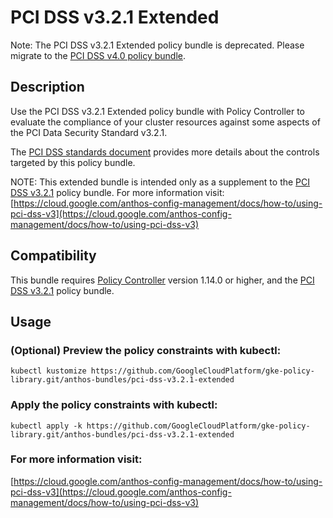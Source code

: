 PCI DSS v3.2.1 Extended
==================================================

Note: The PCI DSS v3.2.1 Extended policy bundle is deprecated. Please migrate to the
[PCI DSS v4.0 policy bundle](https://github.com/GoogleCloudPlatform/gke-policy-library.git/anthos-bundles/pci-dss-v4.0).

## Description

Use the PCI DSS v3.2.1 Extended policy bundle with Policy Controller to evaluate the compliance of your cluster resources against some aspects of the PCI Data Security Standard v3.2.1.

The [PCI DSS standards document](https://www.pcisecuritystandards.org/documents/PCI_DSS_v3-2-1.pdf?agreement=true) provides more details about the controls targeted by this policy bundle.

NOTE: This extended bundle is intended only as a supplement to the [PCI DSS v3.2.1](https://github.com/GoogleCloudPlatform/gke-policy-library.git/bundles/pci-dss-v3.2.1) policy bundle.  For more information visit: [https://cloud.google.com/anthos-config-management/docs/how-to/using-pci-dss-v3](https://cloud.google.com/anthos-config-management/docs/how-to/using-pci-dss-v3)

## Compatibility

This bundle requires [ Policy Controller](https://cloud.google.com/anthos-config-management/docs/concepts/policy-controller) version 1.14.0 or higher, and the [PCI DSS v3.2.1](https://github.com/GoogleCloudPlatform/gke-policy-library.git/bundles/pci-dss-v3.2.1) policy bundle.

## Usage

### (Optional) Preview the policy constraints with kubectl:
```shell
kubectl kustomize https://github.com/GoogleCloudPlatform/gke-policy-library.git/anthos-bundles/pci-dss-v3.2.1-extended
```

### Apply the policy constraints with kubectl:
```shell
kubectl apply -k https://github.com/GoogleCloudPlatform/gke-policy-library.git/anthos-bundles/pci-dss-v3.2.1-extended
```

### For more information visit:
[https://cloud.google.com/anthos-config-management/docs/how-to/using-pci-dss-v3](https://cloud.google.com/anthos-config-management/docs/how-to/using-pci-dss-v3)
